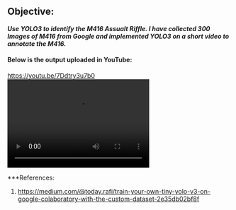 ## Objective:

***Use YOLO3 to identify the M416 Assualt Riffle. I have collected 300 Images of M416 from Google and implemented YOLO3 on a short video to annotate the M416.***

#### Below is the output uploaded in YouTube: 

https://youtu.be/7Ddtry3u7b0
<video src="https://youtu.be/7Ddtry3u7b0" width="320" height="200" controls preload></video>

***References:
1. https://medium.com/@today.rafi/train-your-own-tiny-yolo-v3-on-google-colaboratory-with-the-custom-dataset-2e35db02bf8f
